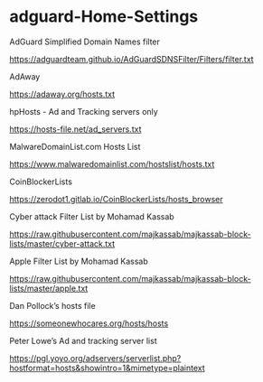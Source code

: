 # adguard-Home-Settings


AdGuard Simplified Domain Names filter

https://adguardteam.github.io/AdGuardSDNSFilter/Filters/filter.txt

AdAway

https://adaway.org/hosts.txt


hpHosts - Ad and Tracking servers only

https://hosts-file.net/ad_servers.txt

MalwareDomainList.com Hosts List

https://www.malwaredomainlist.com/hostslist/hosts.txt


CoinBlockerLists

https://zerodot1.gitlab.io/CoinBlockerLists/hosts_browser

Cyber attack Filter List by Mohamad Kassab

https://raw.githubusercontent.com/majkassab/majkassab-block-lists/master/cyber-attack.txt

Apple Filter List by Mohamad Kassab

https://raw.githubusercontent.com/majkassab/majkassab-block-lists/master/apple.txt

Dan Pollock’s hosts file

https://someonewhocares.org/hosts/hosts

Peter Lowe’s Ad and tracking server list

https://pgl.yoyo.org/adservers/serverlist.php?hostformat=hosts&showintro=1&mimetype=plaintext
